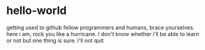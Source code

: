 # hello-world
getting used to github
fellow programmers and humans, brace yourselves. here i am, rock you like a hurricane. I don't know whether i'll be able to learn or not but one thing is sure. I'll not quit
